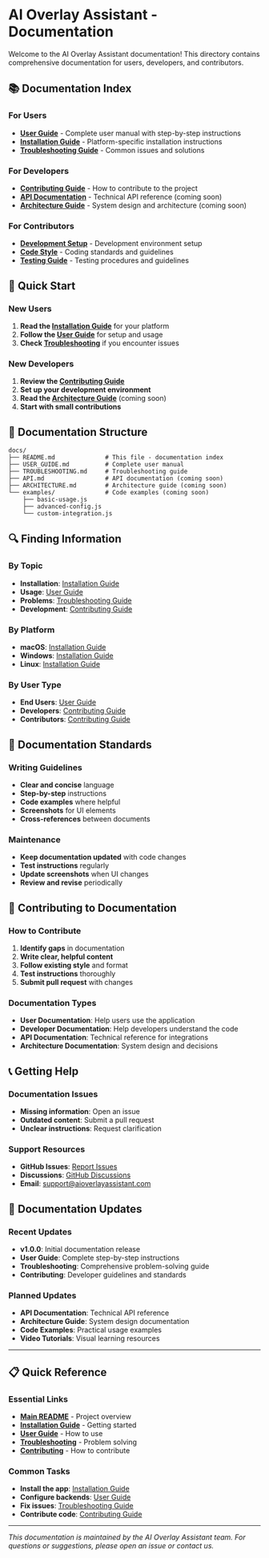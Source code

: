 # AI Overlay Assistant - Documentation

Welcome to the AI Overlay Assistant documentation! This directory contains comprehensive documentation for users, developers, and contributors.

## 📚 Documentation Index

### For Users
- **[User Guide](USER_GUIDE.md)** - Complete user manual with step-by-step instructions
- **[Installation Guide](../INSTALLATION.md)** - Platform-specific installation instructions
- **[Troubleshooting Guide](TROUBLESHOOTING.md)** - Common issues and solutions

### For Developers
- **[Contributing Guide](../CONTRIBUTING.md)** - How to contribute to the project
- **[API Documentation](API.md)** - Technical API reference (coming soon)
- **[Architecture Guide](ARCHITECTURE.md)** - System design and architecture (coming soon)

### For Contributors
- **[Development Setup](../CONTRIBUTING.md#development-setup)** - Development environment setup
- **[Code Style](../CONTRIBUTING.md#code-style)** - Coding standards and guidelines
- **[Testing Guide](../CONTRIBUTING.md#testing)** - Testing procedures and guidelines

## 🚀 Quick Start

### New Users
1. **Read the [Installation Guide](../INSTALLATION.md)** for your platform
2. **Follow the [User Guide](USER_GUIDE.md)** for setup and usage
3. **Check [Troubleshooting](TROUBLESHOOTING.md)** if you encounter issues

### New Developers
1. **Review the [Contributing Guide](../CONTRIBUTING.md)**
2. **Set up your development environment**
3. **Read the [Architecture Guide](ARCHITECTURE.md)** (coming soon)
4. **Start with small contributions**

## 📖 Documentation Structure

```
docs/
├── README.md              # This file - documentation index
├── USER_GUIDE.md          # Complete user manual
├── TROUBLESHOOTING.md     # Troubleshooting guide
├── API.md                 # API documentation (coming soon)
├── ARCHITECTURE.md        # Architecture guide (coming soon)
└── examples/              # Code examples (coming soon)
    ├── basic-usage.js
    ├── advanced-config.js
    └── custom-integration.js
```

## 🔍 Finding Information

### By Topic
- **Installation**: [Installation Guide](../INSTALLATION.md)
- **Usage**: [User Guide](USER_GUIDE.md)
- **Problems**: [Troubleshooting Guide](TROUBLESHOOTING.md)
- **Development**: [Contributing Guide](../CONTRIBUTING.md)

### By Platform
- **macOS**: [Installation Guide](../INSTALLATION.md#macos-installation)
- **Windows**: [Installation Guide](../INSTALLATION.md#windows-installation)
- **Linux**: [Installation Guide](../INSTALLATION.md#linux-installation)

### By User Type
- **End Users**: [User Guide](USER_GUIDE.md)
- **Developers**: [Contributing Guide](../CONTRIBUTING.md)
- **Contributors**: [Contributing Guide](../CONTRIBUTING.md)

## 📝 Documentation Standards

### Writing Guidelines
- **Clear and concise** language
- **Step-by-step** instructions
- **Code examples** where helpful
- **Screenshots** for UI elements
- **Cross-references** between documents

### Maintenance
- **Keep documentation updated** with code changes
- **Test instructions** regularly
- **Update screenshots** when UI changes
- **Review and revise** periodically

## 🤝 Contributing to Documentation

### How to Contribute
1. **Identify gaps** in documentation
2. **Write clear, helpful content**
3. **Follow existing style** and format
4. **Test instructions** thoroughly
5. **Submit pull request** with changes

### Documentation Types
- **User Documentation**: Help users use the application
- **Developer Documentation**: Help developers understand the code
- **API Documentation**: Technical reference for integrations
- **Architecture Documentation**: System design and decisions

## 📞 Getting Help

### Documentation Issues
- **Missing information**: Open an issue
- **Outdated content**: Submit a pull request
- **Unclear instructions**: Request clarification

### Support Resources
- **GitHub Issues**: [Report Issues](https://github.com/your-repo/ai-overlay-assistant/issues)
- **Discussions**: [GitHub Discussions](https://github.com/your-repo/ai-overlay-assistant/discussions)
- **Email**: support@aioverlayassistant.com

## 🔄 Documentation Updates

### Recent Updates
- **v1.0.0**: Initial documentation release
- **User Guide**: Complete step-by-step instructions
- **Troubleshooting**: Comprehensive problem-solving guide
- **Contributing**: Developer guidelines and standards

### Planned Updates
- **API Documentation**: Technical API reference
- **Architecture Guide**: System design documentation
- **Code Examples**: Practical usage examples
- **Video Tutorials**: Visual learning resources

---

## 📋 Quick Reference

### Essential Links
- **[Main README](../README.md)** - Project overview
- **[Installation Guide](../INSTALLATION.md)** - Getting started
- **[User Guide](USER_GUIDE.md)** - How to use
- **[Troubleshooting](TROUBLESHOOTING.md)** - Problem solving
- **[Contributing](../CONTRIBUTING.md)** - How to contribute

### Common Tasks
- **Install the app**: [Installation Guide](../INSTALLATION.md)
- **Configure backends**: [User Guide](USER_GUIDE.md#backend-setup)
- **Fix issues**: [Troubleshooting Guide](TROUBLESHOOTING.md)
- **Contribute code**: [Contributing Guide](../CONTRIBUTING.md)

---

*This documentation is maintained by the AI Overlay Assistant team. For questions or suggestions, please open an issue or contact us.*
